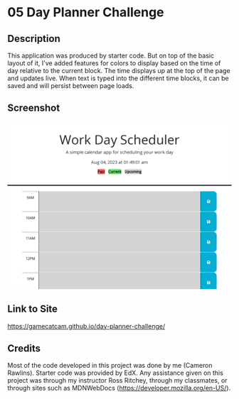 # 05 Day Planner Challenge

## Description
This application was produced by starter code. But on top of the basic layout of it, I've added features for colors to display based on the time of day relative to the current block. The time displays up at the top of the page and updates live. When text is typed into the different time blocks, it can be saved and will persist between page loads.

## Screenshot
![Screenshot of planner website.](/screenshot.png "Screenshot of webpage")

## Link to Site
https://gamecatcam.github.io/day-planner-challenge/

## Credits
Most of the code developed in this project was done by me (Cameron Rawlins). Starter code was provided by EdX. Any assistance given on this project was through my instructor Ross Ritchey, through my classmates, or through sites such as MDNWebDocs (https://developer.mozilla.org/en-US/).
